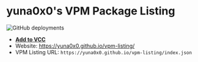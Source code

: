 # yuna0x0's VPM Package Listing

![GitHub deployments](https://img.shields.io/github/actions/workflow/status/yuna0x0/vpm-listing/build-listing.yml?label=Build%20Package%20Listing)

- [**Add to VCC**](vcc://vpm/addRepo?url=https://yuna0x0.github.io/vpm-listing/index.json)
- Website: https://yuna0x0.github.io/vpm-listing/
- VPM Listing URL: `https://yuna0x0.github.io/vpm-listing/index.json`
